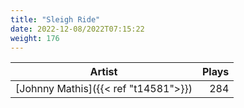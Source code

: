 ```yaml
---
title: "Sleigh Ride"
date: 2022-12-08/2022T07:15:22
weight: 176
---
```




 Artist | Plays 
----- | -----:
[Johnny Mathis]({{< ref "t14581">}}) | 284
